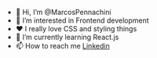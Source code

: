 - 👋 Hi, I’m @MarcosPennachini
- 👀 I’m interested in Frontend development
- ❤️️ I really love CSS and styling things
- 🌱 I’m currently learning React.js
- 📫 How to reach me [Linkedin](linkedin.com/in/marcos-pennachini-b39898123) 

<!---
MarcosPennachini/MarcosPennachini is a ✨ special ✨ repository because its `README.md` (this file) appears on your GitHub profile.
You can click the Preview link to take a look at your changes.
--->
